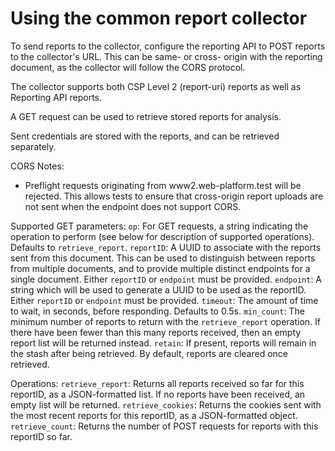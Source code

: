 # Using the common report collector

To send reports to the collector, configure the reporting API to POST reports
to the collector's URL. This can be same- or cross- origin with the reporting
document, as the collector will follow the CORS protocol.

The collector supports both CSP Level 2 (report-uri) reports as well as
Reporting API reports.

A GET request can be used to retrieve stored reports for analysis.

Sent credentials are stored with the reports, and can be retrieved separately.

CORS Notes:
* Preflight requests originating from www2.web-platform.test will be rejected.
  This allows tests to ensure that cross-origin report uploads are not sent when
  the endpoint does not support CORS.

Supported GET parameters:
 `op`: For GET requests, a string indicating the operation to perform (see
   below for description of supported operations). Defaults to
  `retrieve_report`.
 `reportID`: A UUID to associate with the reports sent from this document. This
   can be used to distinguish between reports from multiple documents, and to
   provide multiple distinct endpoints for a single document. Either `reportID`
   or `endpoint` must be provided.
 `endpoint`: A string which will be used to generate a UUID to be used as the
   reportID. Either `reportID` or `endpoint` must be provided.
 `timeout`: The amount of time to wait, in seconds, before responding. Defaults
   to 0.5s.
 `min_count`: The minimum number of reports to return with the `retrieve_report`
   operation. If there have been fewer than this many reports received, then an
   empty report list will be returned instead.
 `retain`: If present, reports will remain in the stash after being retrieved.
   By default, reports are cleared once retrieved.

Operations:
 `retrieve_report`: Returns all reports received so far for this reportID, as a
   JSON-formatted list. If no reports have been received, an empty list will be
   returned.
 `retrieve_cookies`: Returns the cookies sent with the most recent reports for
   this reportID, as a JSON-formatted object.
 `retrieve_count`: Returns the number of POST requests for reports with this
   reportID so far.

